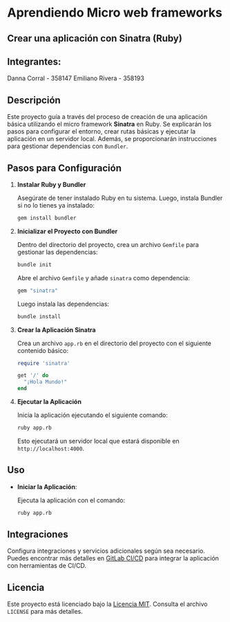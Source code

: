 # Aprendiendo Micro web frameworks

## Crear una aplicación con Sinatra (Ruby)

## Integrantes: 

Danna Corral - 358147
Emiliano Rivera - 358193

## Descripción

Este proyecto guía a través del proceso de creación de una aplicación básica utilizando el micro framework **Sinatra** en Ruby. Se explicarán los pasos para configurar el entorno, crear rutas básicas y ejecutar la aplicación en un servidor local. Además, se proporcionarán instrucciones para gestionar dependencias con `Bundler`.

## Pasos para Configuración

1. **Instalar Ruby y Bundler**

   Asegúrate de tener instalado Ruby en tu sistema. Luego, instala Bundler si no lo tienes ya instalado:

   ```bash
   gem install bundler
   ```

2. **Inicializar el Proyecto con Bundler**

   Dentro del directorio del proyecto, crea un archivo `Gemfile` para gestionar las dependencias:

   ```bash
   bundle init
   ```

   Abre el archivo `Gemfile` y añade `sinatra` como dependencia:

   ```ruby
   gem "sinatra"
   ```

   Luego instala las dependencias:

   ```bash
   bundle install
   ```

4. **Crear la Aplicación Sinatra**

   Crea un archivo `app.rb` en el directorio del proyecto con el siguiente contenido básico:

   ```ruby
   require 'sinatra'

   get '/' do
     "¡Hola Mundo!"
   end
   ```

5. **Ejecutar la Aplicación**

   Inicia la aplicación ejecutando el siguiente comando:

   ```bash
   ruby app.rb
   ```

   Esto ejecutará un servidor local que estará disponible en `http://localhost:4000`.

## Uso

- **Iniciar la Aplicación**:

  Ejecuta la aplicación con el comando:

  ```bash
  ruby app.rb
  ```

## Integraciones

Configura integraciones y servicios adicionales según sea necesario. Puedes encontrar más detalles en [GitLab CI/CD](https://docs.gitlab.com/ee/ci/quick_start/index.html) para integrar la aplicación con herramientas de CI/CD.

## Licencia

Este proyecto está licenciado bajo la [Licencia MIT](https://opensource.org/licenses/MIT). Consulta el archivo `LICENSE` para más detalles.
